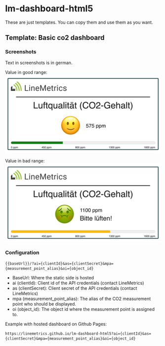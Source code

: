 # lm-dashboard-html5

These are just templates. You can copy them and use them as you want.

## Template: Basic co2 dashboard
### Screenshots

Text in screenshots is in german.

Value in good range:
![img.png](./img/dashboard-html5-co2-good.png)

Value in bad range: 
![img.png](./img/dashboard-html5-co2-bad.png)

### Configuration
```
{{baseUrl}}/?ai={clientId}&as={clientSecret}&mpa={measurement_point_alias}&oi={object_id}
```

- BaseUrl: Where the static side is hosted
- ai (clientId): Client id of the API credentials (contact LineMetrics)
- as (clientSecret): Client secret of the API credentials (contact LineMetrics)
- mpa (measurement_point_alias): The alias of the CO2 measurement point who should be displayed.
- oi (object_id): The object id where the measurement point is assigned to.

Example with hosted dashboard on Github Pages:
```
https://linemetrics.github.io/lm-dashboard-html5?ai={clientId}&as={clientSecret}&mpa={measurement_point_alias}&oi={object_id}
```
